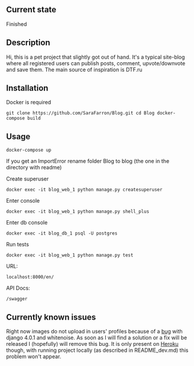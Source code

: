 ## Current state

Finished

## Description

Hi, this is a pet project that slightly got out of hand. 
It's a typical site-blog where all registered users can publish posts, 
comment, upvote/downvote and save them. The main source of inspiration is DTF.ru

## Installation

Docker is required

`git clone https://github.com/SaraFarron/Blog.git
cd Blog
docker-compose build`

## Usage

`docker-compose up`

If you get an ImportError rename folder Blog to blog (the one in the directory with readme)

Create superuser

`docker exec -it blog_web_1 python manage.py createsuperuser`

Enter console

`docker exec -it blog_web_1 python manage.py shell_plus`

Enter db console

`docker exec -it blog_db_1 psql -U postgres`

Run tests

`docker exec -it blog_web_1 python manage.py test`

URL:

`localhost:8000/en/`

API Docs:

`/swagger`

## Currently known issues

Right now images do not upload in users' profiles because of a [bug](https://github.com/axnsan12/drf-yasg/issues/761)
with django 4.0.1 and whitenoise. As soon as I will find a solution or a fix will be released I (hopefully) will remove 
this bug. It is only present on [Heroku](https://pacific-lake-54676.herokuapp.com/en/) though, with running project 
locally (as described in README_dev.md) this problem won't appear.
